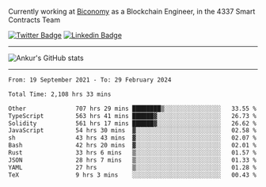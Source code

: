 Currently working at [Biconomy](https://biconomy.io/) as a Blockchain Engineer, in the 4337 Smart Contracts Team

 [![Twitter Badge](https://img.shields.io/badge/-@ankurdubey521-1ca0f1?style=flat-square&labelColor=1ca0f1&logo=twitter&logoColor=white&link=https://twitter.com/ankurdubey521)](https://twitter.com/ankurdubey521) [![Linkedin Badge](https://img.shields.io/badge/-ankurdubey521-blue?style=flat-square&logo=Linkedin&logoColor=white&link=https://www.linkedin.com/in/ankurdubey521/)](https://www.linkedin.com/in/ankurdubey521/)

<hr/>

![Ankur's GitHub stats](https://github-readme-stats.vercel.app/api?username=ankurdubey521&count_private=true&theme=radical)

<hr/>

<!--START_SECTION:waka-->

```txt
From: 19 September 2021 - To: 29 February 2024

Total Time: 2,108 hrs 33 mins

Other              707 hrs 29 mins ████████▒░░░░░░░░░░░░░░░░   33.55 %
TypeScript         563 hrs 41 mins ██████▓░░░░░░░░░░░░░░░░░░   26.73 %
Solidity           561 hrs 17 mins ██████▓░░░░░░░░░░░░░░░░░░   26.62 %
JavaScript         54 hrs 30 mins  ▓░░░░░░░░░░░░░░░░░░░░░░░░   02.58 %
sh                 43 hrs 43 mins  ▓░░░░░░░░░░░░░░░░░░░░░░░░   02.07 %
Bash               42 hrs 20 mins  ▓░░░░░░░░░░░░░░░░░░░░░░░░   02.01 %
Rust               33 hrs 6 mins   ▒░░░░░░░░░░░░░░░░░░░░░░░░   01.57 %
JSON               28 hrs 7 mins   ▒░░░░░░░░░░░░░░░░░░░░░░░░   01.33 %
YAML               27 hrs          ▒░░░░░░░░░░░░░░░░░░░░░░░░   01.28 %
TeX                9 hrs 3 mins    ░░░░░░░░░░░░░░░░░░░░░░░░░   00.43 %
```

<!--END_SECTION:waka-->
